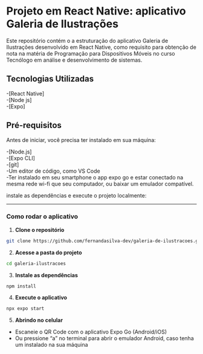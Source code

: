 # **Projeto em React Native: aplicativo Galeria de Ilustrações**

Este repositório contém o a estruturação do aplicativo Galeria de Ilustrações desenvolvido em React Native, como requisito para obtenção de nota na matéria de Programação para Dispositivos Móveis no curso Tecnólogo em análise e desenvolvimento de sistemas.

## **Tecnologias Utilizadas**

-[React Native]  
-[Node js]  
-[Expo]  

## **Pré-requisitos**

Antes de iniciar, você precisa ter instalado em sua máquina:  

-[Node.js]  
-[Expo CLI]  
-[git]  
-Um editor de código, como VS Code  
-Ter instalado em seu smartphone o app expo go e estar conectado na mesma rede wi-fi que seu computador, ou baixar um emulador compatível.  

instale as dependências e execute o projeto localmente:  

---

###  **Como rodar o aplicativo**

1. **Clone o repositório**

```bash
git clone https://github.com/fernandasilva-dev/galeria-de-ilustracoes.git
```

2. **Acesse a pasta do projeto**

```bash
cd galeria-ilustracoes
```

3. **Instale as dependências**

```bash
npm install
```

4. **Execute o aplicativo**

```bash
npx expo start
```

5. **Abrindo no celular**

* Escaneie o QR Code com o aplicativo Expo Go (Android/iOS)
* Ou pressione “a” no terminal para abrir o emulador Android, caso tenha um instalado na sua máquina
